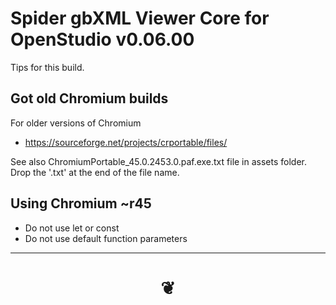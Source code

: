 # Spider gbXML Viewer Core for OpenStudio v0.06.00

Tips for this build.

## Got old Chromium builds

For older versions of Chromium

* https://sourceforge.net/projects/crportable/files/

See also ChromiumPortable_45.0.2453.0.paf.exe.txt file in assets folder. Drop the '.txt' at the end of the file name.


## Using Chromium ~r45

* Do not use let or const
* Do not use default function parameters


***

# <center title="hello!" ><a href=javascript:window.scrollTo(0,0); style=text-decoration:none; > ❦ </a></center>
